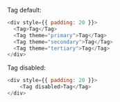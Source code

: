 
Tag default:
```js
<div style={{ padding: 20 }}>
  <Tag>Tag</Tag>
  <Tag theme="primary">Tag</Tag>
  <Tag theme="secondary">Tag</Tag>
  <Tag theme="tertiary">Tag</Tag>
</div>
```

Tag disabled: 
```js
<div style={{ padding: 20 }}>
    <Tag disabled>Tag</Tag>
</div>
```
